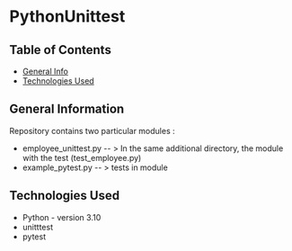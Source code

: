 # PythonUnittest


## Table of Contents
* [General Info](#general-information)
* [Technologies Used](#technologies-used)

<!-- * [License](#license) -->


## General Information
Repository contains two particular modules :

- employee_unittest.py -- > In the same additional directory, the module with the test (test_employee.py)
- example_pytest.py -- > tests in module 



## Technologies Used
- Python - version 3.10
- unitttest
- pytest


